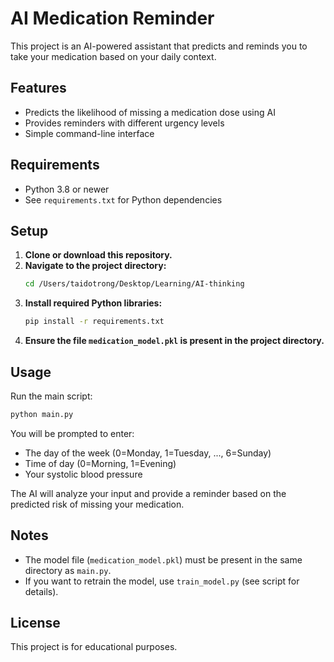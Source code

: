 # AI Medication Reminder

This project is an AI-powered assistant that predicts and reminds you to take your medication based on your daily context.

## Features
- Predicts the likelihood of missing a medication dose using AI
- Provides reminders with different urgency levels
- Simple command-line interface

## Requirements
- Python 3.8 or newer
- See `requirements.txt` for Python dependencies

## Setup
1. **Clone or download this repository.**
2. **Navigate to the project directory:**
   ```sh
   cd /Users/taidotrong/Desktop/Learning/AI-thinking
   ```
3. **Install required Python libraries:**
   ```sh
   pip install -r requirements.txt
   ```
4. **Ensure the file `medication_model.pkl` is present in the project directory.**

## Usage
Run the main script:
```sh
python main.py
```

You will be prompted to enter:
- The day of the week (0=Monday, 1=Tuesday, ..., 6=Sunday)
- Time of day (0=Morning, 1=Evening)
- Your systolic blood pressure

The AI will analyze your input and provide a reminder based on the predicted risk of missing your medication.

## Notes
- The model file (`medication_model.pkl`) must be present in the same directory as `main.py`.
- If you want to retrain the model, use `train_model.py` (see script for details).

## License
This project is for educational purposes. 